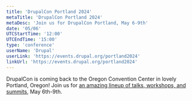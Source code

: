 ```yaml
---
title: 'DrupalCon Portland 2024'
metaTitle: 'DrupalCon Portland 2024'
metaDesc: 'Join us for DrupalCon Portland, May 6-9th'
date: '05/06'
UTCStartTime: '12:00'
UTCEndTime: '15:00'
type: 'conference'
userName: 'Drupal'
userLink: 'https://events.drupal.org/portland2024'
linkUrl: 'https://events.drupal.org/portland2024'
---
```


DrupalCon is coming back to the Oregon Convention Center in lovely Portland, Oregon! Join us for [an amazing lineup of talks, workshops, and summits](https://events.drupal.org/portland2024), May 6th-9th.
